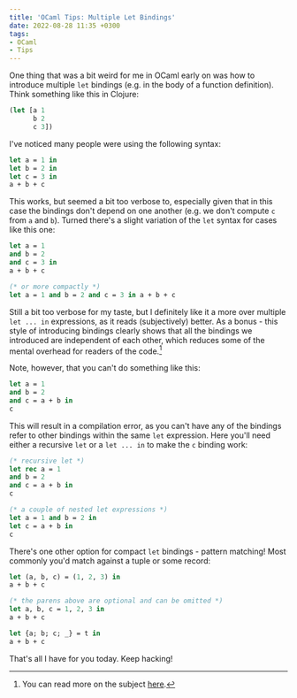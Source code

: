 ```yaml
---
title: 'OCaml Tips: Multiple Let Bindings'
date: 2022-08-28 11:35 +0300
tags:
- OCaml
- Tips
---
```


One thing that was a bit weird for me in OCaml early on was how to introduce
multiple `let` bindings (e.g. in the body of a function definition). Think
something like this in Clojure:

``` clojure
(let [a 1
      b 2
      c 3])
```

I've noticed many people were using the following syntax:

``` ocaml
let a = 1 in
let b = 2 in
let c = 3 in
a + b + c
```

This works, but seemed a bit too verbose to, especially given that in this case
the bindings don't depend on one another (e.g. we don't compute `c` from `a` and `b`). Turned there's a slight variation of the `let` syntax for cases like this one:

``` ocaml
let a = 1
and b = 2
and c = 3 in
a + b + c

(* or more compactly *)
let a = 1 and b = 2 and c = 3 in a + b + c
```

Still a bit too verbose for my taste, but I definitely like it a more over multiple `let ... in` expressions, as it reads (subjectively) better. As a bonus - this style of introducing bindings clearly shows that all the bindings we introduced are independent of each other, which reduces some of the mental overhead for readers of the code.[^1]

Note, however, that you can't do something like this:

``` ocaml
let a = 1
and b = 2
and c = a + b in
c
```

This will result in a compilation error, as you can't have any of the bindings refer to other bindings within the same `let` expression. Here you'll need either a recursive `let` or a `let ... in` to make the `c` binding work:

``` ocaml
(* recursive let *)
let rec a = 1
and b = 2
and c = a + b in
c

(* a couple of nested let expressions *)
let a = 1 and b = 2 in
let c = a + b in
c
```

There's one other option for compact `let` bindings - pattern matching! Most commonly you'd match against a tuple or some record:

``` ocaml
let (a, b, c) = (1, 2, 3) in
a + b + c

(* the parens above are optional and can be omitted *)
let a, b, c = 1, 2, 3 in
a + b + c

let {a; b; c; _} = t in
a + b + c
```

That's all I have for you today. Keep hacking!

[^1]: You can read more on the subject [here](https://v2.ocaml.org/manual/expr.html#sss:expr-localdef).
